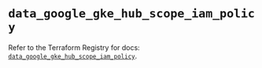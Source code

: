 # `data_google_gke_hub_scope_iam_policy`

Refer to the Terraform Registry for docs: [`data_google_gke_hub_scope_iam_policy`](https://registry.terraform.io/providers/hashicorp/google/5.35.0/docs/data-sources/gke_hub_scope_iam_policy).
